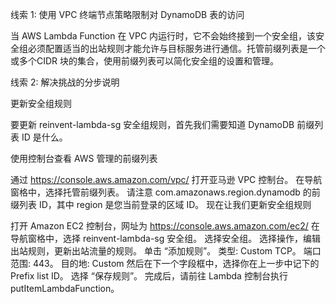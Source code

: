 线索 1: 使用 VPC 终端节点策略限制对 DynamoDB 表的访问

当 AWS Lambda Function 在 VPC 内运行时，它不会始终接到一个安全组，该安全组必须配置适当的出站规则才能允许与目标服务进行通信。托管前缀列表是一个或多个CIDR 块的集合，使用前缀列表可以简化安全组的设置和管理。

线索 2: 解决挑战的分步说明

更新安全组规则

要更新 reinvent-lambda-sg 安全组规则，首先我们需要知道 DynamoDB 前缀列表 ID 是什么。

使用控制台查看 AWS 管理的前缀列表

通过 https://console.aws.amazon.com/vpc/ 打开亚马逊 VPC 控制台。
在导航窗格中，选择托管前缀列表。
请注意 com.amazonaws.region.dynamodb 的前缀列表 ID，其中 region 是您当前登录的区域 ID。
现在让我们更新安全组规则

打开 Amazon EC2 控制台，网址为 https://console.aws.amazon.com/ec2/
在导航窗格中，选择 reinvent-lambda-sg 安全组。
选择安全组。
选择操作，编辑出站规则，更新出站流量的规则。
单击 “添加规则”。
类型: Custom TCP。
端口范围: 443。
目的地: Custom 然后在下一个字段框中，选择你在上一步中记下的 Prefix list ID。
选择 “保存规则”。
完成后，请前往 Lambda 控制台执行 putItemLambdaFunction。

<!-- ##{"script":"<script src='https://blog.meekdai.com/Gmeek/plugins/GmeekTOC.js'></script>"}## -->

